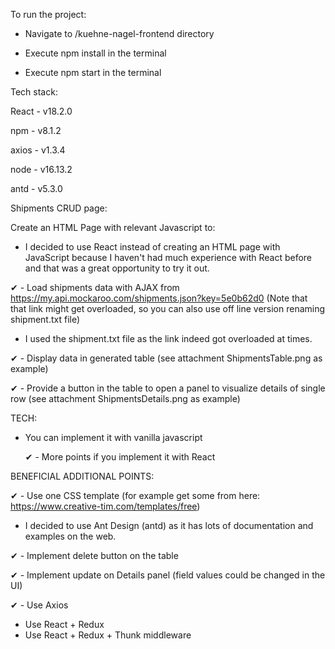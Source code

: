 To run the project:

- Navigate to /kuehne-nagel-frontend directory

- Execute npm install in the terminal

- Execute npm start in the terminal


Tech stack:

React - v18.2.0

npm - v8.1.2

axios - v1.3.4

node - v16.13.2

antd - v5.3.0



Shipments CRUD page:

Create an HTML Page with relevant Javascript to:

- I decided to use React instead of creating an HTML page with JavaScript because
  I haven't had much experience with React before and that was a great opportunity to try it out.

✔ - Load shipments data with AJAX from https://my.api.mockaroo.com/shipments.json?key=5e0b62d0
(Note that that link might get overloaded, so you can also use off line version renaming shipment.txt file)

- I used the shipment.txt file as the link indeed got overloaded at times.

✔ - Display data in generated table (see attachment ShipmentsTable.png as example)

✔ - Provide a button in the table to open a panel to visualize details of single row (see attachment ShipmentsDetails.png as example)

TECH:

- You can implement it with vanilla javascript

  ✔ - More points if you implement it with React

BENEFICIAL ADDITIONAL POINTS:

✔ - Use one CSS template (for example get some from here: https://www.creative-tim.com/templates/free)

- I decided to use Ant Design (antd) as it has lots of documentation and examples on the web.

✔ - Implement delete button on the table

✔ - Implement update on Details panel (field values could be changed in the UI)

✔ - Use Axios

- Use React + Redux
- Use React + Redux + Thunk middleware
